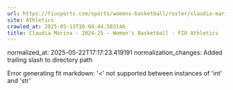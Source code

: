 ```yaml
---
url: https://fiusports.com/sports/womens-basketball/roster/claudia-marina/12972/
site: Athletics
crawled_at: 2025-05-13T10:04:44.503146
title: Claudia Marina - 2024-25 - Women's Basketball - FIU Athletics
---
```

normalized_at: 2025-05-22T17:17:23.419191
normalization_changes: Added trailing slash to directory path

Error generating fit markdown: '<' not supported between instances of 'int' and 'str'